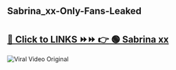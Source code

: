 
 ## Sabrina_xx-Only-Fans-Leaked

# <h2><a href="https://clipsfans.com/Sabrina_xx&ref=git">🔗 Click to LINKS ⏩⏩ 👉 🟢 Sabrina xx </a></h2>

<a href="https://clipsfans.com/Sabrina_xx&ref=git" rel="nofollow" data-target="animated-image.originalLink"><img src="https://i.ibb.co.com/xMMVF88/686577567.gif" alt="Viral Video Original" style="max-width: 100%; display: inline-block;" data-target="animated-image.originalImage"></a>
